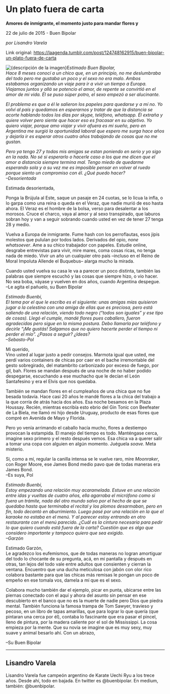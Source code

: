 # Un plato fuera de carta

**Amores de inmigrante, el momento justo para mandar flores y**

22 de julio de 2015 - Buen Bipolar

_por Lisandro Varela_

Link original: https://laagenda.tumblr.com/post/124748162915/buen-bipolar-un-plato-fuera-de-carta

![{descripción de la imagen}](https://64.media.tumblr.com/f5183e7bf8bb3861c4cce5bc074333a6/tumblr_inline_pk1l0c5CvS1t6q87u_500.jpg)E*stimado Buen Bipolar,  
Hace 8 meses conocí a un chico que, en un principio, no me deslumbraba del todo pero me gustaba un poco y el sexo no era malo. Ambos estabamos organizando un viaje para ir a vivir un tiempo a Europa. Viajamos juntos y allá se potencio el amor, de repente se convirtió en el amor de mi vida. Él se puso súper potro, el sexo empezó a ser alucinante.*

 *El problema es que a él le salieron los papeles para quedarse y a mí no. Yo volví al país y quedamos en esperarnos y tratar de que la distancia se acorte hablando todos los días por skype, teléfono, whatsapp. Él extraña y quiere volver pero siente que hacer eso es fracasar en su objetivo. Yo quiero viajar, porque amo viajar y vivir afuera es mi sueño, pero en Argentina me surgió la oportunidad laboral que espero me surga hace años y dejarla ir es esperar otros cuatro años trabajando de cosas que no me gustan.*

*Pero ya tengo 27 y todas mis amigas se estan poniendo en serio y yo sigo en la nada. No sé si esperarlo o hacerle caso a los que me dicen que el amor a distancia siempre termina mal. Tengo miedo de quedarme esperando sola y a su vez me es imposible pensar en volver al ruedo porque siento un compromiso con él. ¿Qué puedo hacer?  
–Desorientada*

Estimada desorientada,
  
Ponga la Brújula al Este, saque un pasaje en 24 cuotas, se lo licua la infla, o lo garpa como una reina o queda en el Veraz, que nadie murió de eso hasta ahora. El Veraz es el hombre de la bolsa, verso para desalentar a los morosos. Cruce el charco, vaya al amor y al sexo transpirado, que laburos sobran hoy y van a seguir sobrando cuando usted en vez de tener 27 tenga 28 y medio.



Vuelva a Europa de inmigrante. Fume hash con los perroflautas, esos jipis molestos que pululan por todos lados. Derivados del opio, *none whatsoever*. Ame a su chico trabajador con papeles. Estudie online, desgrabe entrevistas para vivir, mire mares, coma cosas ricas, no tenga nada de miedo. Vivir un año un cualquier otro país –incluso en el Reino de Moral Impoluta Allende el Buquebus– alarga mucho la mirada.


Cuando usted vuelva su casa le va a parecer un poco distinta, también las palabras que siempre escuchó y las cosas que siempre hizo, o vio hacer. No sea boba, váyase y vuelven en dos años, cuando Argentina despegue.  
–Le agita el pañuelo, su Buen Bipolar

*Estimado Buenbi,  
El tema por el que le escribo es el siguiente: unas amigas mías quisieron jugar a la celestina con una amiga de ellas que es preciosa, pero está saliendo de una relación, viendo todo negro (“todos son iguales” y ese tipo de cosas). Llegó el cumple, mandé flores pues caballero, fueron agradecidas pero sigue en la misma postura. Debo llamarla por teléfono y decirle “¡Me gustás! Salgamos que no quiero hacerte perder el tiempo ni perder el mío”. ¿Pasos a seguir? ¿Ideas?  
–Sebasto-Pol*

Mi querido,  
Vino usted al lugar justo a pedir consejos. Marmota igual que usted, me perdí varios containers de chicas por caer en el bache irremontable del gesto sobregirado, del matambrito carbonizado por exceso de fuego, por gil, bah. Flores se mandan después de una noche de no haber podido despegarse, escuchando a ese muchacho que le decían el León Santafesino y era el Elvis que nos quedaba.


También se mandan flores en el cumpleaños de una chica que no fue besada todavía. Hace casi 20 años le mandé flores a la chica del trabajo a la que corría de atrás hacía dos años. Esa noche besamos en la Plaza Houssay. Recién, mientras escribía esto ebrio del Gin Tonic con Beefeater de La Biela, me llamó mi hijo desde Uruguay, producto de esas flores que compré en Avenida de Mayo y Florida.


Pero yo venía arrimando el caballo hacía mucho, flores a destiempo provocan la estampida. El manejo del tiempo es todo. Manténgase cerca, imagine sexo primero y el resto después vemos. Esa chica va a querer salir a tomar una copa con alguien en algún momento. Juéguela *soave*. Meta misterio.

Si, como a mí, regular la canilla intensa se le vuelve raro, mire *Moonraker*, con Roger Moore, ese James Bond medio pavo que de todas maneras era James Bond.  
–Es suya, Pol

*Estimado Buenbi,  
Estoy empezando una relación muy acaramelada. Estuve en una relación entre idas y vueltas de cuatro años, ella agarraba el micrófono como si fuera un trámite, nada del otro mundo salvo por el hecho de que se quedaba hasta que terminaba el recital y los plomos desarmaban, pero en fin, todo decantó en aburrimiento. Luego pasé por una relación en la que el karaoke no estaba en el menú. Y al parecer estoy entrando en otro restaurante con el menú parecido. ¿Cuál es la cintura necesaria para pedir lo que quiero cuando está fuera de la carta? Cuestión que es algo que considero importante y tampoco quiero que sea exigido.  
–Garzón*

Estimado Garzón,  
Le agradezco los eufemismos, que de todas maneras no logran amortiguar del todo lo chocante de su pregunta, acá, en mi pantalla y después en otras, tan lejos del todo vale entre adultos que consienten y cierran la ventana. Encuentro que una ducha meticulosa con jabón con olor rico colabora bastante para que las chicas más remisas le pongan un poco de empeño en ese tomala vos, damela a mí que es el sexo. 


Colabora mucho también dar el ejemplo, picar en punta, ubicarse entre las piernas conectado con el aquí y ahora del asunto sin pensar en ese descubierto en el banco que no es la muerte de nadie pero Dios que piedra mental. También funciona la famosa trampa de Tom Sawyer, travieso y pecoso, en un libro de tapas amarillas, que para lograr lo que quería (que pintaran una cerca por él), contaba lo fascinante que era pasar el pincel, lleno de pintura, por la madera caliente por el sol de Mississippi. La cosa empieza por la mente. Que su novia se imagine que es muy sexy, muy suave y animal besarlo ahí. Con un abrazo,
  
–Su Buen Bipolar




  




---

 Lisandro Varela
----------------

Lisandro Varela fue campeón argentino de Karate Uechi Ryu a los trece años. Desde ahí, todo en bajada. En twitter es @buenbipolar. En medium, también: @buenbipolar.

